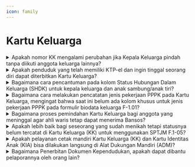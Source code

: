 ```yaml
---
icon: family
---
```


# Kartu Keluarga

<details>

<summary>Apakah nomor KK mengalami perubahan jika Kepala Keluarga pindah tanpa diikuti anggota keluarga lainnya?</summary>

Berdasarkan ketentuan Pasal 61 ayat (3) Undang-Undang Nomor 23 Tahun 2006, bahwa Nomor KK berlaku untuk selamanya, kecuali terjadi perubahan Kepala Keluarga. Berarti dalam hal kepala keluarga pindah alamat dan tidak diikuti oleh anggota keluarga lainnya akan diterbitkan nomor kartu keluarga baru.

**Sumber rujukan:**

Pasal 61 ayat (3) Undang-Undang Nomor 23 Tahun 2006 tentang Administrasi Kependudukan. ([link](https://dukcapil.kemendagri.go.id/download/detail/1))

{% hint style="success" %}
Dibuat:  23 Juni 2025 10:00 WIB | Perubahan terakhir: 23 Juni 2025 10:00 WIB
{% endhint %}

</details>



<details>

<summary>Apakah penduduk yang telah memiliki KTP-el dan ingin tinggal seorang diri dapat diterbitkan Kartu Keluarga?</summary>

Berdasarkan penjelasan ketentuan Pasal 61 ayat (1) pada lampiran Undang-Undang Nomor 23 Tahun 2006 menyebutkan bahwa yang dimaksud “dengan Kepala Keluarga” adalah:\
a. orang yang bertempat tinggal dengan orang lain, baik mempunyai hubungan darah maupun tidak, yang bertanggung jawab terhadap keluarga;\
b. orang yang bertempat tinggal seorang diri; atau\
c. kepala kesatrian, kepala asrama, kepala rumah yatim piatu, dan lain-lain tempat beberapa orang tinggal bersama-sama.

Setiap kepala keluarga wajib memiliki KK, meskipun kepala keluarga tersebut masih menumpang di rumah orang tuanya karena pada prinsipnya dalam satu alamat rumah boleh terdapat lebih dari satu KK. Dalam hal ini penduduk yang telah memilki KTP-el yang bertempat tinggal seorang diri dapat diterbitkan Kartu Keluarga dengan status kepala keluarga.

**Sumber rujukan:**

Pasal 61 ayat (1) pada lampiran Undang-Undang Nomor 23 Tahun 2006 tentang Administrasi Kependudukan. ([link](https://dukcapil.kemendagri.go.id/download/detail/1))

{% hint style="success" %}
Dibuat:  23 Juni 2025 10:00 WIB | Perubahan terakhir: 23 Juni 2025 10:00 WIB
{% endhint %}

</details>



<details>

<summary>Bagaimana cara pencantuman pada kolom Status Hubungan Dalam Keluarga (SHDK) untuk kepala keluarga dan anak sambung/anak tiri?</summary>

a. Bila anak sambung/anak tiri tersebut adalah anak yang dibawa dari perkawinan yang sah orang tuanya, maka pencantuman dalam KK pada kolom SHDK bagi anak sambung/anak tiri dicantumkan dengan status anak. Walaupun dalam kolom SHDK tercantum status anak, namun pada kolom nama orang tua nama yang tercantum adalah nama orang tua biologis dari anak sambung/anak tiri tersebut.\
b. Dalam hal ayah sambung dari anak sambung/anak tiri tersebut tidak dapat menunjukkan buku nikah/akta perkawinan, maka pencantuman dalam KK pada kolom SHDK bagi anak sambung/anak tiri dicantumkan dengan status lainnya (karena tidak ada hubungan keluarga dengan Kepala Keluarga).

Dalam hal ibu sambung sebagai kepala keluarga dari anak sambung/anak tiri tersebut dan tidak dapat menunjukkan buku nikah/akta perkawinan, maka pencantuman dalam KK pada kolom SHDK bagi anak sambung/anak tiri dicantumkan dengan status lainnya (karena tidak ada hubungan keluarga dengan Kepala Keluarga).

**Sumber rujukan:**

Petunjuk pengisian Kartu Keluarga pada Peraturan Menteri Dalam Negeri Nomor 109 Tahun 2019 tentang Formulir dan Buku Yang Digunakan dalam Administrasi Kependudukan. ([link](https://peraturan.bpk.go.id/Details/138575/permendagri-no-109-tahun-2019))

{% hint style="success" %}
Dibuat:  23 Juni 2025 10:00 WIB | Perubahan terakhir: 23 Juni 2025 10:00 WIB
{% endhint %}

</details>



<details>

<summary>Bagaimana cara melakukan pencatatan jenis pekerjaan PPPK pada Kartu Keluarga, mengingat bahwa saat ini belum ada kolom khusus untuk jenis pekerjaan PPPK pada formulir biodata keluarga F-1.01?</summary>

Berdasarkan lampiran Peraturan Menteri Dalam Negeri Nomor 109 Tahun 2019, pada formulir Biodata Keluarga (F-1.01) khususnya kolom Jenis pekerjaan terdapat 99 (sembilan puluh sembilan) jenis pekerjaan, jenis pekerjaan PPPK belum terakomodir dalam formulir Biodata Keluarga (F-1.01).

Sehubungan dengan hal tersebut, untuk pekerjaan PPPK menggunakan jenis pekerjaan lainnya pada saat pengisian formulir Biodata Keluarga (F-1.01).

**Sumber rujukan:**

Peraturan Menteri Dalam Negeri Nomor 109 Tahun 2019 tentang Formulir dan Buku Yang Digunakan dalam Administrasi Kependudukan. ([link](https://peraturan.bpk.go.id/Details/138575/permendagri-no-109-tahun-2019))

{% hint style="success" %}
Dibuat:  23 Juni 2025 10:00 WIB | Perubahan terakhir: 23 Juni 2025 10:00 WIB
{% endhint %}

</details>



<details>

<summary>Bagaimana proses pemindahan Kartu Keluarga bagi anggota yang meninggal agar ahli waris tetap dapat menerima Bansos?</summary>

Untuk memastikan ahli waris tetap dapat menerima bantuan sosial (Bansos) setelah anggota keluarga meninggal, langkah pertama yang harus dilakukan adalah menerbitkan akta kematian untuk penduduk yang telah meninggal tersebut. Setelah akta kematian diterbitkan, informasi tentang kematian tersebut harus diperbarui dalam Kartu Keluarga (KK). Proses ini dilakukan dengan melaporkan kematian ke Disdukcapil tempat domisili, yang kemudian akan memperbarui data dalam KK dan memastikan bahwa hak ahli waris untuk menerima Bansos tetap terjamin.

**Sumber rujukan:**

Rapat Koordinasi Nasional Kependudukan dan Pencatatan Sipil Tahun 2024, Batam, 27 s.d. 29 Februari 2024.

{% hint style="success" %}
Dibuat:  23 Juni 2025 10:00 WIB | Perubahan terakhir: 23 Juni 2025 10:00 WIB
{% endhint %}

</details>



<details>

<summary>Apakah lebih baik bagi seseorang yang sudah menikah tetapi statusnya belum tercatat di Kartu Keluarga (KK) untuk menggunakan SPTJM F.1-05?</summary>

Ya, SPTJM F.1-05 sebaiknya digunakan untuk pasangan dalam Kartu Keluarga yang status perkawinannya sudah tertulis sebagai “Kawin”, namun pernikahannya belum tercatat resmi.

**Sumber rujukan:**

Rapat Koordinasi Nasional Kependudukan dan Pencatatan Sipil Tahun 2024, Batam, 27 s.d. 29 Februari 2024.

{% hint style="success" %}
Dibuat:  23 Juni 2025 10:00 WIB | Perubahan terakhir: 23 Juni 2025 10:00 WIB
{% endhint %}

</details>



<details>

<summary>Apakah pelayanan cetak mandiri Kartu Keluarga (KK) dan Kartu Identitas Anak (KIA) bisa dilakukan langsung di Alat Dukungan Mandiri (ADM)?</summary>

Ya, dapat mencetak mandiri Kartu Keluarga (KK) dan Kartu Identitas Anak (KIA) langsung di Alat Dukungan Mandiri (ADM) menggunakan aplikasi IKD dengan langkah-langkah berikut:

a. Cetak mandiri KK:

1. Buka aplikasi IKD.
2. Pilih menu “Dokumen”.
3. Pilih dokumen KK.
4. Masukkan PIN.
5. Klik tombol “Bagikan”.
6. Pindai QR Code menggunakan mesin ADM.
7. Tunggu beberapa saat hingga dokumen selesai dicetak.

b. Cetak mandiri KIA:

1. Buka aplikasi IKD.
2. Pilih menu “Data keluarga”.
3. Pilih data anak yang ingin dicetak KIA-nya.
4. Klik tab lainnya.
5. Klik tombol “Bagikan”.
6. Masukkan PIN.
7. Klik tombol “Bagikan”.
8. Pindai QR Code menggunakan mesin ADM.
9. Tunggu beberapa saat hingga dokumen selesai dicetak.

Dengan mengikuti langkah-langkah tersebut dapat mencetak dokumen KK dan KIA secara mandiri menggunakan ADM dengan bantuan aplikasi IKD.

**Sumber rujukan:**

Rapat Koordinasi Nasional Kependudukan dan Pencatatan Sipil Tahun 2024, Batam, 27 s.d. 29 Februari 2024.

{% hint style="success" %}
Dibuat:  23 Juni 2025 10:00 WIB | Perubahan terakhir: 23 Juni 2025 10:00 WIB
{% endhint %}

</details>



<details>

<summary>Bagaimana Penerbitan Dokumen Kependudukan, apakah dapat dibantu pelaporannya oleh orang lain?</summary>

a. Penerbitan dokumen kependudukan dapat dibantu pelaporannya oleh orang lain, dengan penjelasan:

1. Berdasarkan amanat Pasal 66 ayat (1) dan ayat (2) Peraturan Presiden Nomor 96 Tahun\
   2018 Tentang Persyaratan dan Tata Cara Pendaftaran Penduduk dan Pencatatan Sipil,\
   dalam hal penduduk dan WNI di luar wilayah Negara Kesatuan Republik Indonesia tidak\
   mampu (kondisi tidak mampu meliputi pertimbangan umur, sakit keras, cacat fisik,\
   atau cacat mental) melakukan pelaporan sendiri dalam pelayanan pendaftaran penduduk dan pencatatan sipil dapat dibantu oleh Disdukcapil Kabupaten/Kota, UPT Disdukcapil Kabupaten/Kota, dan Perwakilan Republik Indonesia atau meminta bantuan kepada orang lain.
2. Bantuan dari orang lain sebagaimana dimaksud pada huruf a di atas, dilengkapi dengan surat kuasa dalam pelayanan administrasi kependudukan (F-1.07) yang ditandatangani oleh penduduk yang memberikan kuasa dan penduduk yang diberikan kuasa. Format surat kuasa dalam pelayanan Administrasi Kependudukan diatur dalam lampiran Peraturan Menteri Dalam Negeri Nomor 109 Tahun 2019 tentang Formulir dan Buku yang Digunakan dalam Administrasi Kependudukan.
3. Merujuk huruf a dan huruf b di atas, maka penerbitan dokumen kependudukan dapat\
   diwakilkan oleh orang lain selama penduduk yang bersangkutan tidak mampu melakukan\
   pelaporan sendiri dalam pelayanan pendaftaran penduduk dan pencatatan sipil dengan dilengkapi surat kuasa dalam pelayanan administrasi kependudukan (F1.07) yang telah ditandatangani oleh penduduk yang memberikan kuasa dan penduduk yang diberikan kuasa.

b. Surat kuasa dari Tania tidak dapat digunakan dalam pelayanan administrasi kependudukan karena format surat kuasa tersebut tidak sesuai dengan format surat kuasa dalam pelayanan administrasi kependudukan (F-1.07) yang diatur dalam lampiran Peraturan Menteri Dalam Negeri Nomor 109 Tahun 2019 tentang Formulir dan Buku yang Digunakan dalam Administrasi Kependudukan.

c. Sehubungan dengan kurang telitinya Disdukcapil Kota Tomohon dalam melakukan verifikasi dan validasi kelengkapan dokumen (tidak memperhatikan masa berlaku ITAP atas\
nama Tania yang telah habis masa berlakunya pada bulan November 2023) dalam pelaporan perubahan elemen data kependudukan sehingga terbit Kartu Keluarga baru pada tanggal 28 Desember Tahun 2023, maka Kartu Keluarga yang telah diterbitkan tersebut dilakukan pembatalan.

**Sumber rujukan:**

* Pasal 66 ayat (1) dan ayat (2) Peraturan Presiden Nomor 96 Tahun 2018. ([link](https://dukcapil.kemendagri.go.id/download/detail/14))
* Surat Dirjen Dukcapil kepada Kepala Disdukcapil Kota Tomohon Nomor 400.8.2.15/3670/Dukcapil Tgl 20 Maret 2024 Hal Penyampaian arahan atas permasalahan penerbitan dokumen kependudukan.

{% hint style="success" %}
Dibuat:  23 Juni 2025 10:00 WIB | Perubahan terakhir: 23 Juni 2025 10:00 WIB
{% endhint %}

</details>

